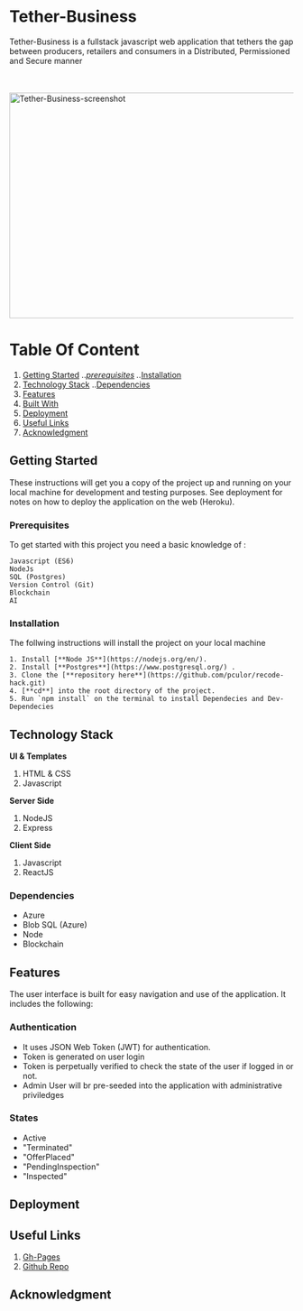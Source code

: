 # Tether-Business

Tether-Business is a fullstack javascript web application that tethers the gap between producers, retailers and consumers in a Distributed, Permissioned and Secure manner

<br />
<br />
<img width="1000" height="400" alt="Tether-Business-screenshot" src="/screenshot/homepage.png">

<br />


# Table Of Content
1. [Getting Started](#getting-started "Getting Started")
   ..*[prerequisites](#prerequisites "Prerequisites")
   ..*[Installation](#installation "Installation")
2. [Technology Stack](#technology-stack)
   ..[Dependencies](#dependencies "dependencies")
2. [Features](#features "Features")
3. [Built With](#built-with "Built With")
4. [Deployment](#deployment "Deployment")
5. [Useful Links](#author "Useful Links")
6. [Acknowledgment](#acknowledgment "Acknowledgment")


## Getting Started
These instructions will get you a copy of the project up and running on your local machine for development and testing purposes. See deployment for notes on how to deploy the application on the web (Heroku).

### Prerequisites

To get started with this project you need a basic knowledge of :

```
Javascript (ES6)
NodeJs
SQL (Postgres)
Version Control (Git)
Blockchain
AI
```

### Installation
The follwing instructions will install the project on your local machine

```
1. Install [**Node JS**](https://nodejs.org/en/).
2. Install [**Postgres**](https://www.postgresql.org/) .
3. Clone the [**repository here**](https://github.com/pculor/recode-hack.git)
4. [**cd**] into the root directory of the project.
5. Run `npm install` on the terminal to install Dependecies and Dev-Dependecies
```

## Technology Stack
**UI & Templates**
1. HTML & CSS
2. Javascript

**Server Side**
1. NodeJS
2. Express

**Client Side**
1. Javascript
2. ReactJS

### Dependencies
* Azure
* Blob SQL (Azure)
* Node
* Blockchain


## Features
The user interface is built for easy navigation and use of the application. It includes the following:


### Authentication

- It uses JSON Web Token (JWT) for authentication.
- Token is generated on user login
- Token is perpetually verified to check the state of the user if logged in or not.
- Admin User will br pre-seeded into the application with administrative priviledges

### States
* Active
* "Terminated"
* "OfferPlaced"
* "PendingInspection"
* "Inspected"

## Deployment



## Useful Links

1. [Gh-Pages]()
2. [Github Repo](https://github.com/pculor/recode-hack.git)


## Acknowledgment

